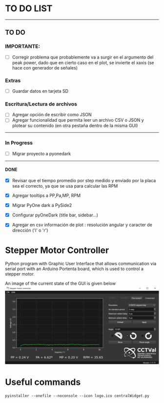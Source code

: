 # TO DO LIST
-------
## TO DO


### IMPORTANTE:
- [ ] Corregir problema que probablemente va a surgir en el argumento del peak power, dado que en cierto caso en el plot, se invierte el xaxis (se hace con generador de señales)

### Extras
- [ ] Guardar datos en tarjeta SD

### Escritura/Lectura de archivos
- [ ] Agregar opción de escribir como JSON
- [ ] Agregar funcionalidad que permita leer un archivo CSV o JSON y plotear su contenido (en otra pestaña dentro de la misma GUI) 
----------------------------------------------------------
### In Progress
- [ ] Migrar proyecto a pyonedark
------------------------------------------------------------------------
#### DONE
- [x] Revisar que el tiempo promedio por step medido y enviado por la placa sea el correcto, ya que se usa para calcular las RPM
- [x] Agregar tooltips a PP,Pa,MP, RPM
- [x] Migrar PyOne dark a PySide2
- [x] Configurar pyOneDark (title bar, sidebar...)
- [x] Agregar en csv información de plot : resolución angular y caracter de dirección ('l' o 'r')


# Stepper Motor Controller

Python program with Graphic User Interface that allows communication via serial port with an Arduino Portenta board, which is used to control a stepper motor.

An image of the current state of the GUI is given below
![image](GUI_mockup.png)


# Useful commands
```
pyinstaller --onefile --noconsole --icon logo.ico centralWidget.py
```

